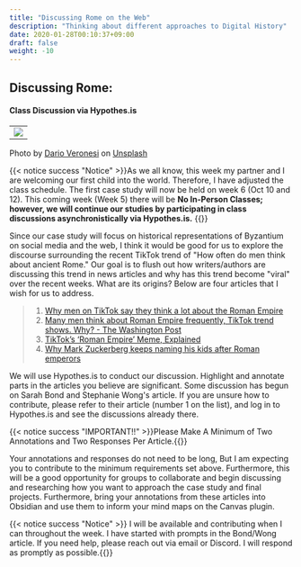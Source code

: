 ```yaml
---
title: "Discussing Rome on the Web"
description: "Thinking about different approaches to Digital History"
date: 2020-01-28T00:10:37+09:00
draft: false
weight: -10
---
```


## Discussing Rome: 
#### Class Discussion via Hypothes.is


<table >
	</tbody>
		<tr>
			<td><img src="https://images.unsplash.com/photo-1509024644558-2f56ce76c490?ixlib=rb-4.0.3&ixid=M3wxMjA3fDB8MHxwaG90by1wYWdlfHx8fGVufDB8fHx8fA%3D%3D&auto=format&fit=crop&w=2670&q=80"></td>
		</tr>
	</tbody>
</table>

Photo by <a href="https://unsplash.com/@dariovero_?utm_source=unsplash&utm_medium=referral&utm_content=creditCopyText">Dario Veronesi</a> on <a href="https://unsplash.com/photos/lUO-BjCiZEA?utm_source=unsplash&utm_medium=referral&utm_content=creditCopyText">Unsplash</a>



{{< notice success "Notice" >}}As we all know, this week my partner and I are welcoming our first child into the world. Therefore, I have adjusted the class schedule. The first case study will now be held on week 6 (Oct 10 and 12). This coming week (Week 5) there will be **No In-Person Classes; however, we will continue our studies  by participating in class discussions asynchronistically via Hypothes.is.** {{</notice>}}

Since our case study will focus on historical representations of Byzantium on social media and the web, I think it would be good for us to explore the discourse surrounding the recent TikTok trend of "How often do men think about ancient Rome." Our goal is to flush out how writers/authors are discussing this trend in news articles and why has this trend become "viral" over the recent weeks. What are its origins? Below are four articles that I wish for us to address.

>1) [Why men on TikTok say they think a lot about the Roman Empire](https://www.msnbc.com/opinion/msnbc-opinion/men-roman-empire-tiktok-trend-rcna105780)
>2) [Many men think about Roman Empire frequently, TikTok trend shows. Why? - The Washington Post](https://www.washingtonpost.com/lifestyle/2023/09/14/roman-empire-trend-men-tiktok/)
>3) [TikTok’s ‘Roman Empire’ Meme, Explained](https://www.forbes.com/sites/danidiplacido/2023/09/21/tiktoks-roman-empire-meme-explained/?sh=5982734d765b)
>4) [Why Mark Zuckerberg keeps naming his kids after Roman emperors](https://www.cnbc.com/2023/03/24/why-mark-zuckerberg-keeps-naming-his-kids-after-roman-emperors.html)

We will use Hypothes.is to conduct our discussion. Highlight and annotate parts in the articles you believe are significant. Some discussion has begun on Sarah Bond and Stephanie Wong's article. If you are unsure how to contribute, please refer to their article (number 1 on the list), and log in to Hypothes.is and see the discussions already there.

{{< notice success "IMPORTANT!!" >}}Please Make A Minimum of Two Annotations and Two Responses Per Article.{{</notice>}}

Your annotations and responses do not need to be long, But I am expecting you to contribute to the minimum requirements set above. Furthermore, this will be a good opportunity for groups to collaborate and begin discussing and researching how you want to approach the case study and final projects. Furthermore, bring your annotations from these articles into Obsidian and use them to inform your mind maps on the Canvas plugin. 

{{< notice success "Notice" >}} I will be available and contributing when I can throughout the week. I have started with prompts in the Bond/Wong article. If you need help, please reach out via email or Discord. I will respond as promptly as possible.{{</notice>}}




   
  
